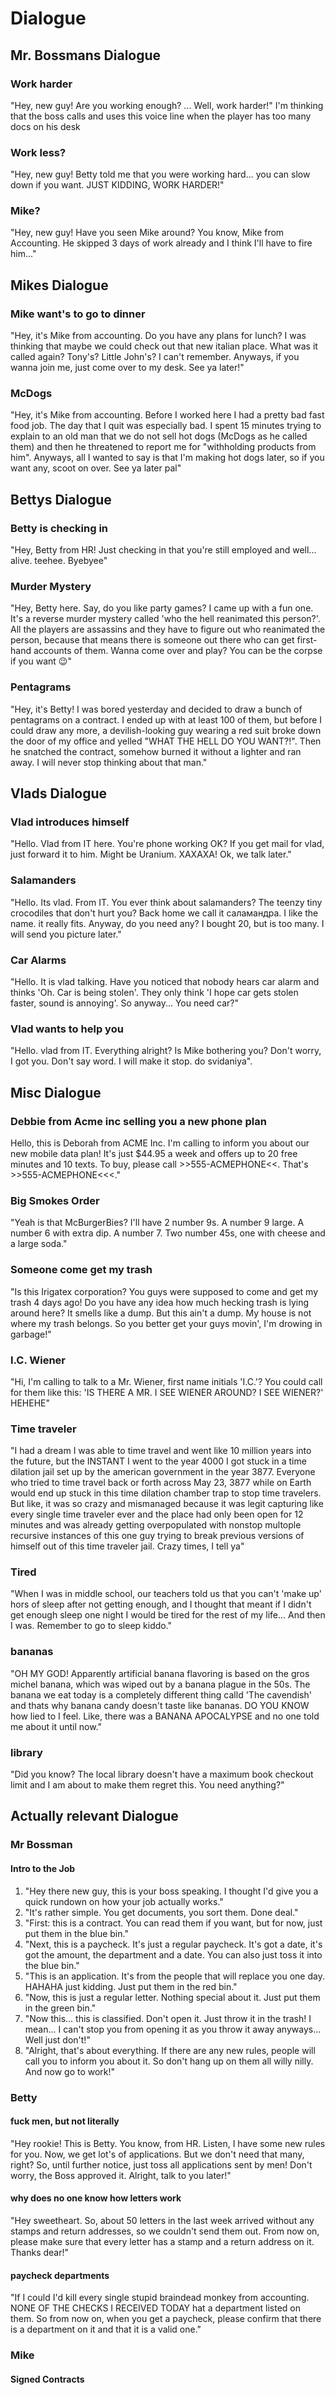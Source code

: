 # Dialogue

## Mr. Bossmans Dialogue

### Work harder

"Hey, new guy! Are you working enough? ... Well, work harder!"
I'm thinking that the boss calls and uses this voice line when the player has too many docs on his desk

### Work less?

"Hey, new guy! Betty told me that you were working hard... you can slow down if you want. JUST KIDDING, WORK HARDER!"

### Mike?

"Hey, new guy! Have you seen Mike around? You know, Mike from Accounting. He skipped 3 days of work already and I think I'll have to fire him..."

## Mikes Dialogue

### Mike want's to go to dinner

"Hey, it's Mike from accounting. Do you have any plans for lunch? I was thinking that maybe we could check out that new italian place.
What was it called again? Tony's? Little John's? I can't remember. Anyways, if you wanna join me, just come over to my desk. See ya later!"

### McDogs

"Hey, it's Mike from accounting. Before I worked here I had a pretty bad fast food job. The day that I quit was especially bad. I spent 15 minutes trying to explain to an old man that we do not sell hot dogs (McDogs as he called them) and then he threatened to report me for "withholding products from him". Anyways, all I wanted to say is that I'm making hot dogs later, so if you want any, scoot on over. See ya later pal"

## Bettys Dialogue

### Betty is checking in

"Hey, Betty from HR! Just checking in that you're still employed and well... alive. teehee. Byebyee"

### Murder Mystery

"Hey, Betty here. Say, do you like party games? I came up with a fun one. It's a reverse murder mystery called 'who the hell reanimated this person?'.
All the players are assassins and they have to figure out who reanimated the person, because that means there is someone out there who can get first-hand accounts of them.
Wanna come over and play? You can be the corpse if you want 😉"

### Pentagrams

"Hey, it's Betty! I was bored yesterday and decided to draw a bunch of pentagrams on a contract. I ended up with at least 100 of them, but before I could draw any more, a devilish-looking guy wearing a red suit broke down the door of my office and yelled "WHAT THE HELL DO YOU WANT?!". Then he snatched the contract, somehow burned it without a lighter and ran away. I will never stop thinking about that man."

## Vlads Dialogue

### Vlad introduces himself

"Hello. Vlad from IT here. You're phone working OK? If you get mail for vlad, just forward it to him. Might be Uranium. XAXAXA! Ok, we talk later."

### Salamanders

"Hello. Its vlad. From IT. You ever think about salamanders? The teenzy tiny crocodiles that don't hurt you? Back home we call it саламандра. I like the name. it really fits. Anyway, do you need any? I bought 20, but is too many. I will send you picture later."

### Car Alarms

"Hello. It is vlad talking. Have you noticed that nobody hears car alarm and thinks 'Oh. Car is being stolen'. They only think 'I hope car gets stolen faster, sound is annoying'. So anyway... You need car?"

### Vlad wants to help you

"Hello. vlad from IT. Everything alright? Is Mike bothering you? Don't worry, I got you. Don't say word. I will make it stop. do svidaniya".

## Misc Dialogue

### Debbie from Acme inc selling you a new phone plan

Hello, this is Deborah from ACME Inc. I'm calling to inform you about our new mobile data plan! It's just $44.95 a week and offers up to 20 free minutes and 10 texts.
To buy, please call >>555-ACMEPHONE<<. That's >>555-ACMEPHONE<<<."

### Big Smokes Order

"Yeah is that McBurgerBies? I'll have 2 number 9s. A number 9 large. A number 6 with extra dip. A number 7. Two number 45s, one with cheese and a large soda."

### Someone come get my trash

"Is this Irigatex corporation? You guys were supposed to come and get my trash 4 days ago! Do you have any idea how much hecking trash is lying around here?
It smells like a dump. But this ain't a dump. My house is not where my trash belongs. So you better get your guys movin', I'm drowing in garbage!"


### I.C. Wiener

"Hi, I'm calling to talk to a Mr. Wiener, first name initials 'I.C.'? You could call for them like this: 'IS THERE A MR. I SEE WIENER AROUND? I SEE WIENER?' HEHEHE"

### Time traveler

"I had a dream I was able to time travel and went like 10 million years into the future, but the INSTANT I went to the year 4000 I got stuck in a time dilation jail
set up by the american government in the year 3877. Everyone who tried to time travel back or forth across May 23, 3877 while on Earth would end up stuck in this 
time dilation chamber trap to stop time travelers. But like, it was so crazy and mismanaged because it was legit capturing like every single time traveler ever
and the place had only been open for 12 minutes and was already getting overpopulated with nonstop multople recursive instances of this one guy trying to break previous versions of himself out of this time traveler jail. Crazy times, I tell ya"

### Tired

"When I was in middle school, our teachers told us that you can't 'make up' hors of sleep after not getting enough, and I thought that meant if I didn't get enough sleep one night I would be tired for the rest of my life... And then I was. Remember to go to sleep kiddo."

### bananas

"OH MY GOD! Apparently artificial banana flavoring is based on the gros michel banana, which was wiped out by a banana plague in the 50s. The banana we eat today is a completely different thing calld 'The cavendish' and thats why banana candy doesn't taste like bananas. DO YOU KNOW how lied to I feel. Like, there was a BANANA APOCALYPSE and no one told me about it until now."

### library

"Did you know? The local library doesn't have a maximum book checkout limit and I am about to make them regret this. You need anything?"

## Actually relevant Dialogue

### Mr Bossman

#### Intro to the Job

1. "Hey there new guy, this is your boss speaking. I thought I'd give you a quick rundown on how your job actually works."
2. "It's rather simple. You get documents, you sort them. Done deal."
3. "First: this is a contract. You can read them if you want, but for now, just put them in the blue bin."
4. "Next, this is a paycheck. It's just a regular paycheck. It's got a date, it's got the amount, the department and a date. You can also just toss it into the blue bin."
5. "This is an application. It's from the people that will replace you one day. HAHAHA just kidding. Just put them in the red bin."
6. "Now, this is just a regular letter. Nothing special about it. Just put them in the green bin."
7. "Now this... this is classified. Don't open it. Just throw it in the trash! I mean... I can't stop you from opening it as you throw it away anyways... Well just don't!"
8. "Alright, that's about everything. If there are any new rules, people will call you to inform you about it. So don't hang up on them all willy nilly. And now go to work!"

### Betty

#### fuck men, but not literally

"Hey rookie! This is Betty. You know, from HR. Listen, I have some new rules for you. Now, we get lot's of applications. But we don't need that many, right? So, until further notice, just toss all applications sent by men! Don't worry, the Boss approved it. Alright, talk to you later!"

#### why does no one know how letters work

"Hey sweetheart. So, about 50 letters in the last week arrived without any stamps and return addresses, so we couldn't send them out. From now on, please make sure that every letter has a stamp and a return address on it. Thanks dear!"

#### paycheck departments

"If I could I'd kill every single stupid braindead monkey from accounting. NONE OF THE CHECKS I RECEIVED TODAY hat a department listed on them. So from now on, when you get a paycheck, please confirm that there is a department on it and that it is a valid one."

### Mike

#### Signed Contracts
